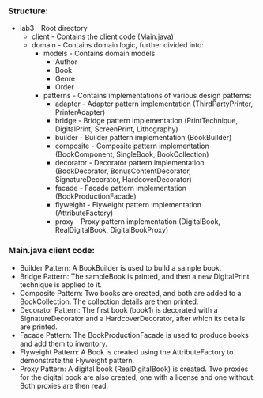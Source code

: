 ### Structure:

-  lab3 - Root directory
    - client - Contains the client code (Main.java)
    - domain - Contains domain logic, further divided into:
        - models - Contains domain models 
            - Author
            - Book
            - Genre
            - Order
        - patterns - Contains implementations of various design patterns:
            - adapter - Adapter pattern implementation (ThirdPartyPrinter, PrinterAdapter)
            - bridge - Bridge pattern implementation (PrintTechnique, DigitalPrint, ScreenPrint, Lithography)
            - builder - Builder pattern implementation (BookBuilder)
            - composite - Composite pattern implementation (BookComponent, SingleBook, BookCollection)
            - decorator - Decorator pattern implementation (BookDecorator, BonusContentDecorator, SignatureDecorator, HardcoverDecorator)
            - facade - Facade pattern implementation (BookProductionFacade)
            - flyweight - Flyweight pattern implementation (AttributeFactory)
            - proxy - Proxy pattern implementation (DigitalBook, RealDigitalBook, DigitalBookProxy)


### Main.java client code:

- Builder Pattern: A BookBuilder is used to build a sample book.
- Bridge Pattern: The sampleBook is printed, and then a new DigitalPrint technique is applied to it.
- Composite Pattern: Two books are created, and both are added to a BookCollection. The collection details are then printed.
- Decorator Pattern: The first book (book1) is decorated with a SignatureDecorator and a  HardcoverDecorator, after which its details are printed.
- Facade Pattern: The BookProductionFacade is used to produce books and add them to inventory.
- Flyweight Pattern: A Book is created using the AttributeFactory to demonstrate the Flyweight pattern.
- Proxy Pattern: A digital book (RealDigitalBook) is created. Two proxies for the digital book are also created, one with a license and one without. Both proxies are then read.